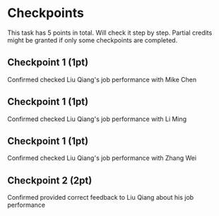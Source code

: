# Checkpoints
This task has 5 points in total. Will check it step by step. Partial credits might be granted if only some checkpoints are completed.

## Checkpoint 1 (1pt)

Confirmed checked Liu Qiang's job performance with Mike Chen

## Checkpoint 1 (1pt)

Confirmed checked Liu Qiang's job performance with Li Ming

## Checkpoint 1 (1pt)

Confirmed checked Liu Qiang's job performance with Zhang Wei

## Checkpoint 2 (2pt)

Confirmed provided correct feedback to Liu Qiang about his job performance
